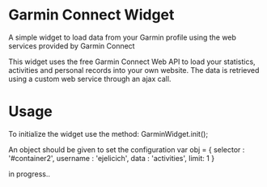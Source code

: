 # Garmin Connect Widget
A simple widget to load data from your Garmin profile using the web services provided by Garmin Connect

This widget uses the free Garmin Connect Web API to load your statistics, activities and personal records into your own website. The data is retrieved using a custom web service through an ajax call.

# Usage
To initialize the widget use the method:
GarminWidget.init();

An object should be given to set the configuration
var obj = {
      selector : '#container2',
			username : 'ejelicich',
			data : 'activities',
			limit: 1
    }

in progress..
